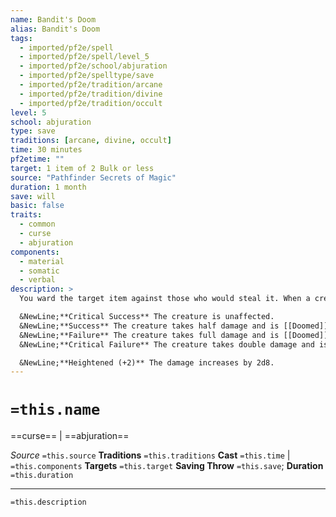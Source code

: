 ```yaml
---
name: Bandit's Doom
alias: Bandit's Doom
tags:
  - imported/pf2e/spell
  - imported/pf2e/spell/level_5
  - imported/pf2e/school/abjuration
  - imported/pf2e/spelltype/save
  - imported/pf2e/tradition/arcane
  - imported/pf2e/tradition/divine
  - imported/pf2e/tradition/occult
level: 5
school: abjuration
type: save
traditions: [arcane, divine, occult]
time: 30 minutes
pf2etime: ""
target: 1 item of 2 Bulk or less
source: "Pathfinder Secrets of Magic"
duration: 1 month
save: will
basic: false
traits:
  - common
  - curse
  - abjuration
components:
  - material
  - somatic
  - verbal
description: >
  You ward the target item against those who would steal it. When a creature attempts to take the target into its possession, it takes 8d8 mental damage and is doomed, depending on the result of its Will save. The spell then ends. You can choose up to 10 creatures when you cast this spell; if you do, those creatures can take the target item without triggering the ward. You can only have one bandit's doom active at a time. If you cast the spell again, the newer casting supersedes the older.

  &NewLine;**Critical Success** The creature is unaffected.
  &NewLine;**Success** The creature takes half damage and is [[Doomed]] 1.
  &NewLine;**Failure** The creature takes full damage and is [[Doomed]] 2.
  &NewLine;**Critical Failure** The creature takes double damage and is [[Doomed]] 3.

  &NewLine;**Heightened (+2)** The damage increases by 2d8.
---
```

# `=this.name`
==curse== | ==abjuration==

*Source* `=this.source`
**Traditions** `=this.traditions`
**Cast** `=this.time` | `=this.components`
**Targets** `=this.target`
**Saving Throw** `=this.save`; **Duration** `=this.duration`

***
`=this.description`